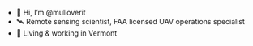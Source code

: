 - 👋 Hi, I’m @mulloverit
- 🛰 Remote sensing scientist, FAA licensed UAV operations specialist
- 🌲 Living & working in Vermont

<!---
mulloverit/mulloverit is a ✨ special ✨ repository because its `README.md` (this file) appears on your GitHub profile.
You can click the Preview link to take a look at your changes.
--->
